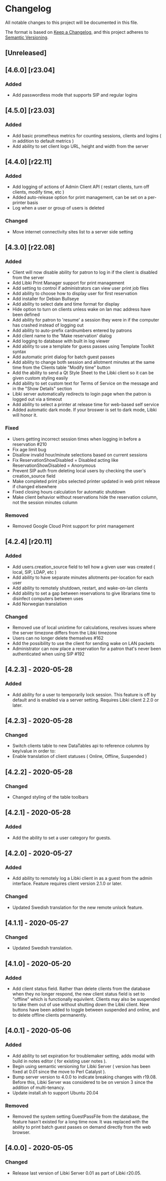 # Changelog
All notable changes to this project will be documented in this file.

The format is based on [Keep a Changelog](https://keepachangelog.com/en/1.0.0/),
and this project adheres to [Semantic Versioning](https://semver.org/spec/v2.0.0.html).

## [Unreleased]

## [4.6.0] [r23.04]
### Added
- Add passwordless mode that supports SIP and regular logins

## [4.5.0] [r23.03]
### Added
- Add basic prometheus metrics for counting sessions, clients and logins ( in addition to default metrics )
- Add ability to set client logo URL, height and width from the server

## [4.4.0] [r22.11]
### Added
- Add logging of actions of Admin Client API ( restart clients, turn off clients, modify time, etc )
- Added auto-release option for print management, can be set on a per-printer basis
- Log when a user or group of users is deleted
### Changed
- Move internet connectivity sites list to a server side setting

## [4.3.0] [r22.08]
### Added
- Client will now disable ability for patron to log in if the client is disabled from the server 
- Add Libki Print Manager support for print management
- Add setting to control if administrators can view user print job files
- Add ability to choose how to display user for first reservation
- Add installer for Debian Bullseye
- Add ability to select date and time format for display
- Hide option to turn on clients unless wake on lan mac address have been defined
- Add ability for patron to 'resume' a session they were in if the computer has crashed instead of logging out
- Add ability to auto-prefix cardnumbers entered by patrons
- Add client name to the 'Make reservation' dialog
- Add logging to database with built in log viewer
- Add ability to use a template for guess passes using Template Toolkit syntax
- Add automatic print dialog for batch guest passes
- Add ability to change both session and allotment minutes at the same time from the Clients table "Modify time" button
- Add the ability to send a Qt Style Sheet to the Libki client so it can be given custom styling easily
- Add ability to set custom text for Terms of Service on the message and in the "Show Details" section
- Libki server automatically redirects to login page when the patron is logged out via a timeout
- Add ability to select a printer at release time for web-based self service
- Added automatic dark mode. If your broswer is set to dark mode, Libki will honor it.
### Fixed
- Users getting incorrect session times when logging in before a reservation #210
- Fix age limit bug
- Disallow invalid hour/minute selections based on current sessions
- Fix ReservationShowDisabled = Disabled acting like ReservationShowDisabled = Anonymous
- Prevent SIP auth from deleting local users by checking the user's creation_source field
- Make completed print jobs selected printer updated in web print release if changed elsewhere
- Fixed closing hours calculation for automatic shutdown
- Make client behavior without reservations hide the reservation column, not the session minutes column
### Removed
- Removed Google Cloud Print support for print management

## [4.2.4] [r20.11]
### Added
- Add users.creation_source field to tell how a given user was created ( local, SIP, LDAP, etc )
- Add ability to have separate minutes allotments per-location for each user
- Add ability to remotely shutdown, restart, and wake-on-lan clients
- Add ability to set a gap between reservations to give librarians time to disinfect computers between uses
- Add Norwegian translation

### Changed
- Removed use of local unixtime for calculations, resolves issues where the server timezone differs from the Libki timezone
- Users can no longer delete themselves #162
- Add the possibility to use the client for sending wake on LAN packets
- Administrator can now place a reservation for a patron that's never been authenticated when using SIP #192

## [4.2.3] - 2020-05-28
### Added
- Add ability for a user to temporarily lock session. This feature is off by default and is enabled via a server setting. Requires Libki client 2.2.0 or later.

## [4.2.3] - 2020-05-28
### Changed
- Switch clients table to new DataTables api to reference columns by key/value in order to:
- Enable translation of client statuses ( Online, Offline, Suspended )

## [4.2.2] - 2020-05-28
### Changed
- Changed styling of the table toolbars

## [4.2.1] - 2020-05-28
### Added
- Add the ability to set a user category for guests.

## [4.2.0] - 2020-05-27
### Added
- Add ability to remotely log a Libki client in as a guest from the admin interface. Feature requires client version 2.1.0 or later.
### Changed
- Updated Swedish translation for the new remote unlock feature.

## [4.1.1] - 2020-05-27
### Changed
- Updated Swedish translation.

## [4.1.0] - 2020-05-20
### Added
- Add client status field. Rather than delete clients from the database when they no longer respond, the new client status field is set to "offline" which is functionally equivilent. Clients may also be suspended to take them out of use without shutting down the Libki client. New buttons have been added to toggle between suspended and online, and to delete offline clients permanently.

## [4.0.1] - 2020-05-06
### Added
- Add ability to set expiration for troublemaker setting, adds modal with build in notes editor ( for existing user notes ).
- Begin using semantic versioning for Libki Server ( version has been fixed at 0.01 since the move to Perl Catalyst ).
- Bump server version to 4.0.0 to indicate breaking changes with r19.08. Before this, Libki Server was considered to be on version 3 since the addition of multi-tenancy.
- Update install.sh to support Ubuntu 20.04
### Removed
- Removed the system setting GuestPassFile from the database, the feature hasn't existed for a long time now. It was replaced with the ability to print batch guest passes on demand directly from the web browser.

## [4.0.0] - 2020-05-05
### Changed
- Release last version of Libki Server 0.01 as part of Libki r20.05.

